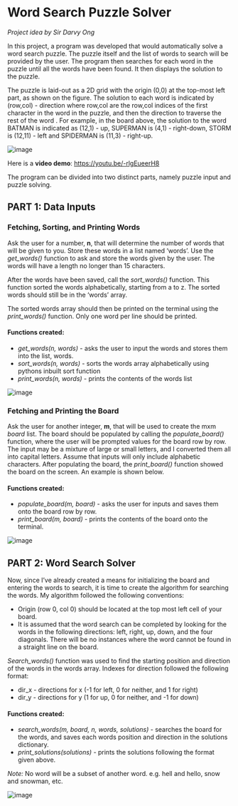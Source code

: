 # Word Search Puzzle Solver
_Project idea by Sir Darvy Ong_

In this project, a program was developed that would automatically solve a word search puzzle. The puzzle itself and the list of words to search will be provided by the user. The program then searches for each word in the puzzle until all the words have been found. It then displays the solution to the puzzle.

The puzzle is laid-out as a 2D grid with the origin (0,0) at the top-most left part, as shown on the figure. The solution to each word is indicated by (row,col) - direction where row,col are the row,col indices of the first character in the word in the puzzle, and then the direction to traverse the rest of the word . For example, in the board above, the solution to the word BATMAN is indicated as (12,1) - up, SUPERMAN is (4,1) - right-down, STORM is (12,11) - left and SPIDERMAN is (11,3) - right-up.

![image](https://github.com/PiLord1/Word-Search-Puzzle-Solver/assets/51207250/d486ad0b-13d4-4c18-88d6-43b9917fb96d)

Here is a **video demo**: https://youtu.be/-rlgEueerH8

The program can be divided into two distinct parts, namely puzzle input and puzzle solving.


## PART 1: Data Inputs
### Fetching, Sorting, and Printing Words
Ask the user for a number, **n**, that will determine the number of words that will be given to you. Store these words in a list named ‘words’. Use the _get_words()_ function to ask and store the words given by the user. The words will have a length no longer than 15 characters.

After the words have been saved, call the _sort_words()_ function. This function sorted the words alphabetically, starting from a to z. The sorted words should still be in the ‘words’ array.

The sorted words array should then be printed on the terminal using the _print_words()_ function. Only one word per line should be printed.

#### Functions created:
* _get_words(n, words)_ - asks the user to input the words and stores them into the list, words.
* _sort_words(n, words)_ - sorts the words array alphabetically using pythons inbuilt sort function
* _print_words(n, words)_ - prints the contents of the words list

![image](https://github.com/PiLord1/Word-Search-Puzzle-Solver/assets/51207250/0258bc34-321e-4d25-99f3-8c840f6641d3)

### Fetching and Printing the Board
Ask the user for another integer, **m**, that will be used to create the mxm _board_ list. The board should be populated by calling the _populate_board()_ function, where the user will be prompted values for the board row by row. The input may be a mixture of large or small letters, and I converted them all into capital letters. Assume that inputs will only include alphabetic characters. After populating the board, the _print_board()_ function showed the board on the screen. An example is shown below.

#### Functions created:
* _populate_board(m, board)_ - asks the user for inputs and saves them onto the board row by row.
* _print_board(m, board)_ - prints the contents of the board onto the terminal.

![image](https://github.com/PiLord1/Word-Search-Puzzle-Solver/assets/51207250/6e512c58-18e3-4fd2-ba3e-be65f8fa271e)


## PART 2: Word Search Solver

Now, since I’ve already created a means for initializing the board and entering the words to search, it is time to create the algorithm for searching the words. My algorithm followed the following conventions:
* Origin (row 0, col 0) should be located at the top most left cell of your board.
* It is assumed that the word search can be completed by looking for the words in the following directions: left, right, up, down, and the four diagonals. There will be no instances where the word cannot be found in a straight line on the board.

_Search_words()_ function was used to find the starting position and direction of the words in the words array. Indexes for direction followed the following format:
* dir_x - directions for x (-1 for left, 0 for neither, and 1 for right)
* dir_y - directions for y (1 for up, 0 for neither, and -1 for down)

#### Functions created:
* _search_words(m, board, n, words, solutions)_ - searches the board for the words, and saves each words position and direction in the solutions dictionary.
* _print_solutions(solutions)_ - prints the solutions following the format given above.

_Note:_ No word will be a subset of another word. e.g. hell and hello, snow and snowman, etc.

![image](https://github.com/PiLord1/Word-Search-Puzzle-Solver/assets/51207250/1fe1dc9a-315a-4abc-817a-abb7ccc7b4ce)



